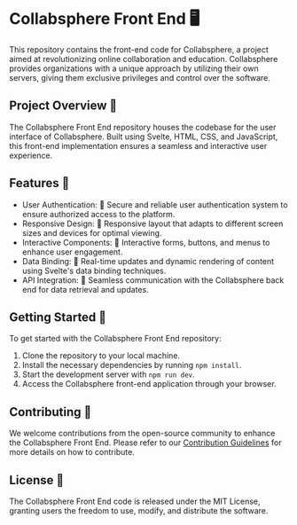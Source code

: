 # Collabsphere Front End 🖥️

This repository contains the front-end code for Collabsphere, a project aimed at revolutionizing online collaboration and education. Collabsphere provides organizations with a unique approach by utilizing their own servers, giving them exclusive privileges and control over the software.

## Project Overview 🎨

The Collabsphere Front End repository houses the codebase for the user interface of Collabsphere. Built using Svelte, HTML, CSS, and JavaScript, this front-end implementation ensures a seamless and interactive user experience.

## Features 🚀

- User Authentication: 🔐 Secure and reliable user authentication system to ensure authorized access to the platform.
- Responsive Design: 📱 Responsive layout that adapts to different screen sizes and devices for optimal viewing.
- Interactive Components: 🎯 Interactive forms, buttons, and menus to enhance user engagement.
- Data Binding: 🔄 Real-time updates and dynamic rendering of content using Svelte's data binding techniques.
- API Integration: 🔁 Seamless communication with the Collabsphere back end for data retrieval and updates.

## Getting Started 🏁

To get started with the Collabsphere Front End repository:

1. Clone the repository to your local machine.
2. Install the necessary dependencies by running `npm install`.
3. Start the development server with `npm run dev`.
4. Access the Collabsphere front-end application through your browser.

## Contributing 🌟

We welcome contributions from the open-source community to enhance the Collabsphere Front End. Please refer to our [Contribution Guidelines](link-to-contribution-guidelines) for more details on how to contribute.

## License 📄

The Collabsphere Front End code is released under the MIT License, granting users the freedom to use, modify, and distribute the software.
